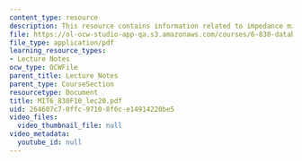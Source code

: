 ```yaml
---
content_type: resource
description: This resource contains information related to impedance mismatch.
file: https://ol-ocw-studio-app-qa.s3.amazonaws.com/courses/6-830-database-systems-fall-2010/264607c70ffc97108f6ce14914220be5_MIT6_830F10_lec20.pdf
file_type: application/pdf
learning_resource_types:
- Lecture Notes
ocw_type: OCWFile
parent_title: Lecture Notes
parent_type: CourseSection
resourcetype: Document
title: MIT6_830F10_lec20.pdf
uid: 264607c7-0ffc-9710-8f6c-e14914220be5
video_files:
  video_thumbnail_file: null
video_metadata:
  youtube_id: null
---
```

